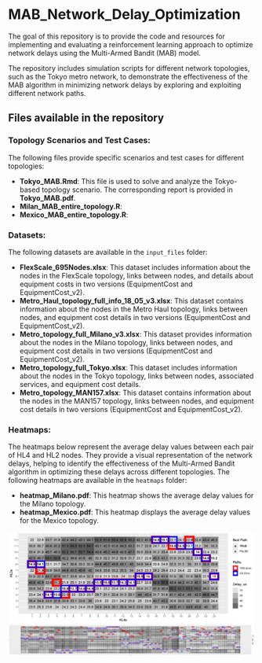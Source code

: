 # MAB_Network_Delay_Optimization
The goal of this repository is to provide the code and resources for implementing and evaluating a reinforcement learning approach to optimize network delays using the Multi-Armed Bandit (MAB) model. 

The repository includes simulation scripts for different network topologies, such as the Tokyo metro network, to demonstrate the effectiveness of the MAB algorithm in minimizing network delays by exploring and exploiting different network paths.


## Files available in the repository
### Topology Scenarios and Test Cases:
The following files provide specific scenarios and test cases for different topologies:

- **Tokyo_MAB.Rmd**: This file is used to solve and analyze the Tokyo-based topology scenario. The corresponding report is provided in **Tokyo_MAB.pdf**.
- **Milan_MAB_entire_topology.R**:
- **Mexico_MAB_entire_topology.R**:

### Datasets:
The following datasets are available in the `input_files` folder:

- **FlexScale_695Nodes.xlsx**: This dataset includes information about the nodes in the FlexScale topology, links between nodes, and details about equipment costs in two versions (EquipmentCost and EquipmentCost_v2).
- **Metro_Haul_topology_full_info_18_05_v3.xlsx**: This dataset contains information about the nodes in the Metro Haul topology, links between nodes, and equipment cost details in two versions (EquipmentCost and EquipmentCost_v2).
- **Metro_topology_full_Milano_v3.xlsx**: This dataset provides information about the nodes in the Milano topology, links between nodes, and equipment cost details in two versions (EquipmentCost and EquipmentCost_v2).
- **Metro_topology_full_Tokyo.xlsx**: This dataset includes information about the nodes in the Tokyo topology, links between nodes, associated services, and equipment cost details.
- **Metro_topology_MAN157.xlsx**: This dataset contains information about the nodes in the MAN157 topology, links between nodes, and equipment cost details in two versions (EquipmentCost and EquipmentCost_v2).

### Heatmaps:
The heatmaps below represent the average delay values between each pair of HL4 and HL2 nodes. They provide a visual representation of the network delays, helping to identify the effectiveness of the Multi-Armed Bandit algorithm in optimizing these delays across different topologies. The following heatmaps are available in the `heatmaps` folder:

- **heatmap_Milano.pdf**: This heatmap shows the average delay values for the Milano topology.
- **heatmap_Mexico.pdf**: This heatmap displays the average delay values for the Mexico topology.

<p align = "center">
   <img src="https://github.com/alexgaarciia/MAB_Network_Delay_Optimization/blob/main/heatmaps/heatmap_Milano.png">
   <img src="https://github.com/alexgaarciia/MAB_Network_Delay_Optimization/blob/main/heatmaps/heatmap_Mexico.png">
</p>
